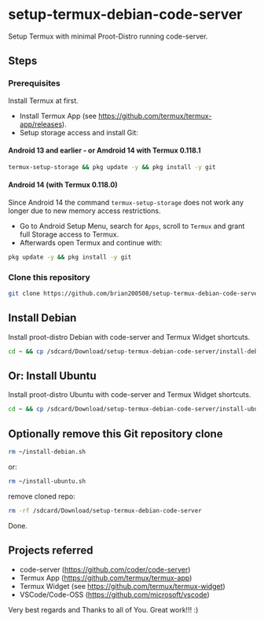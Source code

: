 # setup-termux-debian-code-server
Setup Termux with minimal Proot-Distro running code-server.

## Steps
### Prerequisites
Install Termux at first.
- Install Termux App (see https://github.com/termux/termux-app/releases).
- Setup storage access and install Git:

#### Android 13 and earlier - or Amdroid 14 with Termux 0.118.1
```bash
termux-setup-storage && pkg update -y && pkg install -y git
```

#### Android 14 (with Termux 0.118.0)
Since Android 14 the command ```termux-setup-storage``` does not work any longer due to new memory access restrictions.
- Go to Android Setup Menu, search for ```Apps```, scroll to ```Termux``` and grant full Storage access to Termux.
- Afterwards open Termux and continue with:
```bash
pkg update -y && pkg install -y git
```

### Clone this repository
```bash
git clone https://github.com/brian200508/setup-termux-debian-code-server /sdcard/Download/setup-termux-debian-code-server
```

## Install Debian
Install proot-distro Debian with code-server and Termux Widget shortcuts.

```bash
cd ~ && cp /sdcard/Download/setup-termux-debian-code-server/install-debian.sh . &&  chmod +x ~/install-debian.sh && ./install-debian.sh
```

## Or: Install Ubuntu
Install proot-distro Ubuntu with code-server and Termux Widget shortcuts.

```bash
cd ~ && cp /sdcard/Download/setup-termux-debian-code-server/install-ubuntu.sh . &&  chmod +x ~/install-ubuntu.sh && ./install-ubuntu.sh
```

## Optionally remove this Git repository clone

```bash
rm ~/install-debian.sh
```

or:
```bash
rm ~/install-ubuntu.sh
```

remove cloned repo:
```bash
rm -rf /sdcard/Download/setup-termux-debian-code-server
```

Done.

## Projects referred
 - code-server (https://github.com/coder/code-server)
 - Termux App (https://github.com/termux/termux-app)
 - Termux Widget (see https://github.com/termux/termux-widget)
 - VSCode/Code-OSS (https://github.com/microsoft/vscode)

Very best regards and Thanks to all of You. Great work!!! :)
